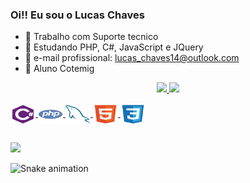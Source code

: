 ### Oi!! Eu sou o Lucas Chaves

- 🔭 Trabalho com Suporte tecnico
- 🌱 Estudando PHP, C#, JavaScript e JQuery
- 👯 e-mail profissional: lucas_chaves14@outlook.com
- 🤔 Aluno Cotemig

<div align="center">
  <a href="https://github.com/lucasxae">
  <img height="180em" src="https://github-readme-stats.vercel.app/api?username=lucasxae&show_icons=true&theme=dark&include_all_commits=true&count_private=true"/>
  <img height="180em" src="https://github-readme-stats.vercel.app/api/top-langs/?username=lucasxae&layout=compact&langs_count=7&theme=dark"/>
</div>

  <div style="display: inline_block"><br>
  <img align="center" alt="Rafa-Js" height="30" width="40" src="https://raw.githubusercontent.com/devicons/devicon/master/icons/csharp/csharp-plain.svg">
  <img align="center" alt="Rafa-Ts" height="30" width="40" src="https://raw.githubusercontent.com/devicons/devicon/master/icons/php/php-plain.svg">
  <img align="center" alt="Rafa-React" height="30" width="40" src="https://raw.githubusercontent.com/devicons/devicon/master/icons/mysql/mysql-original.svg">
  <img align="center" alt="Rafa-HTML" height="30" width="40" src="https://raw.githubusercontent.com/devicons/devicon/master/icons/html5/html5-original.svg">
  <img align="center" alt="Rafa-CSS" height="30" width="40" src="https://raw.githubusercontent.com/devicons/devicon/master/icons/css3/css3-original.svg">
 
</div>
  
  ##
  
  <div> 

  <a href="https://www.linkedin.com/in/lucas-chaves-4b3167206/" target="_blank"><img src="https://img.shields.io/badge/-LinkedIn-%230077B5?style=for-the-badge&logo=linkedin&logoColor=white" target="_blank"></a> 
 
   ![Snake animation](https://github.com/lucasxae/lucasxae/blob/output/github-contribution-grid-snake.svg)
  </div>
  
